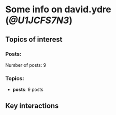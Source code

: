 # Some info on david.ydre (_@U1JCFS7N3_)


## Topics of interest

### Posts: 

Number of posts: 9

### Topics:

* __posts__: 9 posts

## Key interactions 


